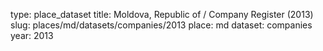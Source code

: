 type: place_dataset
title: Moldova, Republic of / Company Register (2013)
slug: places/md/datasets/companies/2013
place: md
dataset: companies
year: 2013
